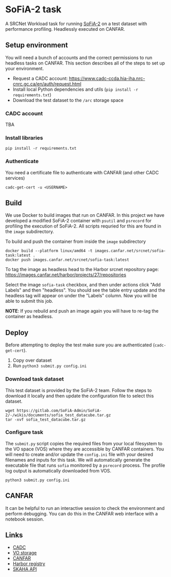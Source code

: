# SoFiA-2 task

A SRCNet Workload task for running [SoFiA-2](https://gitlab.com/SoFiA-Admin/SoFiA-2) on a test dataset with performance profiling. Headlessly executed on CANFAR.

## Setup environment

You will need a bunch of accounts and the correct permissions to run headless tasks on CANFAR. This section describes all of the steps to set up your environment.

* Request a CADC account: https://www.cadc-ccda.hia-iha.nrc-cnrc.gc.ca/en/auth/request.html
* Install local Python dependencies and utils (`pip install -r requirements.txt`)
* Download the test dataset to the `/arc` storage space

### CADC account

TBA

### Install libraries

```
pip install -r requirements.txt
```

### Authenticate

You need a certificate file to authenticate with CANFAR (and other CADC services)

```
cadc-get-cert -u <USERNAME>
```

## Build

We use Docker to build images that run on CANFAR. In this project we have developed a modified SoFiA-2 container with `psutil` and `psrecord` for profiling the execution of SoFiA-2. All scripts requried for this are found in the `image` subdirectory.

To build and push the container from inside the `image` subdirectory

```
docker build --platform linux/amd64 -t images.canfar.net/srcnet/sofia-task:latest .
docker push images.canfar.net/srcnet/sofia-task:latest
```

To tag the image as headless head to the Harbor srcnet repository page: https://images.canfar.net/harbor/projects/27/repositories

Select the image `sofia-task` checkbox, and then under actions click "Add Labels" and then "headless". You should see the table entry update and the headless tag will appear on under the "Labels" column. Now you will be able to submit this job.

**NOTE**: If you rebuild and push an image again you will have to re-tag the container as headless.

## Deploy

Before attempting to deploy the test make sure you are authenticated (`cadc-get-cert`).

1. Copy over dataset
2. Run `python3 submit.py config.ini`

### Download task dataset

This test dataset is provided by the SoFiA-2 team. Follow the steps to download it locally and then update the configuration file to select this dataset.

```
wget https://gitlab.com/SoFiA-Admin/SoFiA-2/-/wikis/documents/sofia_test_datacube.tar.gz
tar -xvf sofia_test_datacube.tar.gz
```

### Configure task

The `submit.py` script copies the required files from your local filesystem to the VO space (VOS) where they are accessible by CANFAR containers. You will need to create and/or update the `config.ini` file with your desired filenames and inputs for this task. We will automatically generate the executable file that runs `sofia` monitored by a `psrecord` process. The profile log output is automatically downloaded from VOS.

```
python3 submit.py config.ini
```

## CANFAR

It can be helpful to run an interactive session to check the environment and perform debugging. You can do this in the CANFAR web interface with a notebook session.

## Links

* [CADC](https://www.cadc-ccda.hia-iha.nrc-cnrc.gc.ca/en/)
* [VO storage](https://www.canfar.net/en/docs/storage/)
* [CANFAR](https://www.canfar.net/en/)
* [Harbor registry](https://images.canfar.net/)
* [SKAHA API](https://ws-uv.canfar.net/skaha/)
